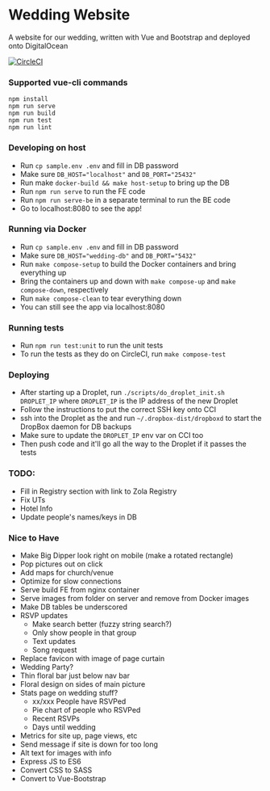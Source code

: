 # Wedding Website
A website for our wedding, written with Vue and Bootstrap and deployed onto DigitalOcean

[![CircleCI](https://circleci.com/gh/sconnel42/wedding-website/tree/master.svg?style=svg)](https://circleci.com/gh/sconnel42/wedding-website/tree/master)

### Supported vue-cli commands
```
npm install
npm run serve
npm run build
npm run test
npm run lint
```

### Developing on host
- Run `cp sample.env .env` and fill in DB password
- Make sure `DB_HOST="localhost"` and `DB_PORT="25432"`
- Run make `docker-build && make host-setup` to bring up the DB
- Run `npm run serve` to run the FE code
- Run `npm run serve-be` in a separate terminal to run the BE code
- Go to localhost:8080 to see the app!


### Running via Docker
- Run `cp sample.env .env` and fill in DB password
- Make sure `DB_HOST="wedding-db"` and `DB_PORT="5432"`
- Run `make compose-setup` to build the Docker containers and bring everything up
- Bring the containers up and down with `make compose-up` and `make compose-down`, respectively
- Run `make compose-clean` to tear everything down
- You can still see the app via localhost:8080


### Running tests
- Run `npm run test:unit` to run the unit tests
- To run the tests as they do on CircleCI, run `make compose-test`


### Deploying
- After starting up a Droplet, run `./scripts/do_droplet_init.sh DROPLET_IP` where `DROPLET_IP` is the IP address of the new Droplet
- Follow the instructions to put the correct SSH key onto CCI
- ssh into the Droplet as the and run `~/.dropbox-dist/dropboxd` to start the DropBox daemon for DB backups
- Make sure to update the `DROPLET_IP` env var on CCI too
- Then push code and it'll go all the way to the Droplet if it passes the tests

### TODO:
- Fill in Registry section with link to Zola Registry
- Fix UTs
- Hotel Info
- Update people's names/keys in DB

### Nice to Have
- Make Big Dipper look right on mobile (make a rotated rectangle)
- Pop pictures out on click
- Add maps for church/venue
- Optimize for slow connections
- Serve build FE from nginx container
- Serve images from folder on server and remove from Docker images
- Make DB tables be underscored
- RSVP updates
    - Make search better (fuzzy string search?)
    - Only show people in that group
    - Text updates
    - Song request
- Replace favicon with image of page curtain
- Wedding Party?
- Thin floral bar just below nav bar
- Floral design on sides of main picture
- Stats page on wedding stuff?
    - xx/xxx People have RSVPed
    - Pie chart of people who RSVPed
    - Recent RSVPs
    - Days until wedding
- Metrics for site up, page views, etc
- Send message if site is down for too long
- Alt text for images with info
- Express JS to ES6
- Convert CSS to SASS
- Convert to Vue-Bootstrap
